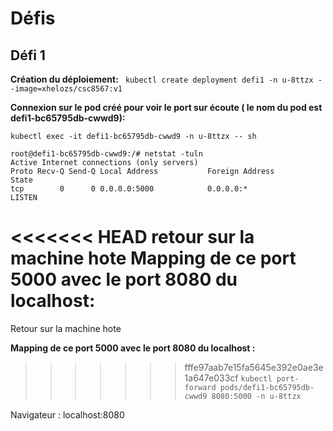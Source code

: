 # Défis

## Défi 1

**Création du déploiement:**
``` kubectl create deployment defi1 -n u-8ttzx --image=xhelozs/csc8567:v1```

**Connexion sur le pod créé pour voir le port sur écoute ( le nom du pod est defi1-bc65795db-cwwd9):** 

```kubectl exec -it defi1-bc65795db-cwwd9 -n u-8ttzx -- sh ```

```
root@defi1-bc65795db-cwwd9:/# netstat -tuln
Active Internet connections (only servers)
Proto Recv-Q Send-Q Local Address           Foreign Address         State      
tcp        0      0 0.0.0.0:5000            0.0.0.0:*               LISTEN  

```
<<<<<<< HEAD
**retour sur la machine hote**
**Mapping de ce port 5000 avec le port 8080 du localhost:**
=======
<p>Retour sur la machine hote</p>

**Mapping de ce port 5000 avec le port 8080 du localhost :**
>>>>>>> fffe97aab7e15fa5645e392e0ae3e1a647e033cf
``` kubectl port-forward pods/defi1-bc65795db-cwwd9 8080:5000 -n u-8ttzx ```

Navigateur : localhost:8080
